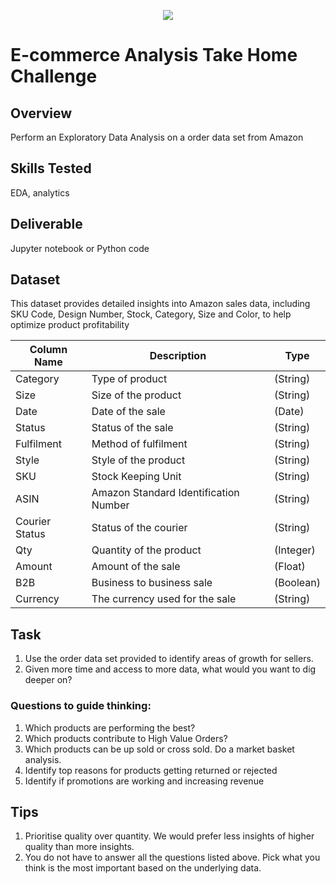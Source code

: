 <p align="center">
    <img align="center"  src="https://static.wixstatic.com/media/0dc899_b4e5e0f319d244f58b9850f2094d6a12~mv2.png/v1/fill/w_157,h_41,al_c,q_85,usm_0.66_1.00_0.01,enc_auto/transparent_edited.png">
</p>

# E-commerce Analysis Take Home Challenge

## Overview

Perform an Exploratory Data Analysis on a order data set from Amazon

## Skills Tested

EDA, analytics

## Deliverable

Jupyter notebook or Python code

## Dataset

This dataset provides detailed insights into Amazon sales data, including SKU Code, Design Number, Stock, Category, Size and Color, to help optimize product profitability

| Column Name    | Description                           | Type      |
| -------------- | ------------------------------------- | --------- |
| Category       | Type of product                       | (String)  |
| Size           | Size of the product                   | (String)  |
| Date           | Date of the sale                      | (Date)    |
| Status         | Status of the sale                    | (String)  |
| Fulfilment     | Method of fulfilment                  | (String)  |
| Style          | Style of the product                  | (String)  |
| SKU            | Stock Keeping Unit                    | (String)  |
| ASIN           | Amazon Standard Identification Number | (String)  |
| Courier Status | Status of the courier                 | (String)  |
| Qty            | Quantity of the product               | (Integer) |
| Amount         | Amount of the sale                    | (Float)   |
| B2B            | Business to business sale             | (Boolean) |
| Currency       | The currency used for the sale        | (String)  |

## Task

1. Use the order data set provided to identify areas of growth for sellers.
2. Given more time and access to more data, what would you want to dig deeper on?

### Questions to guide thinking:

1. Which products are performing the best?
2. Which products contribute to High Value Orders?
3. Which products can be up sold or cross sold. Do a market basket analysis.
4. Identify top reasons for products getting returned or rejected
5. Identify if promotions are working and increasing revenue

## Tips

1. Prioritise quality over quantity. We would prefer less insights of higher quality than more insights.
2. You do not have to answer all the questions listed above. Pick what you think is the most important based on the underlying data.
